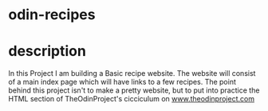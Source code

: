 # odin-recipes
# description
In this Project I am building a Basic recipe website.
The website will consist of a main index page which will have links to a few recipes.
The point behind this project isn't to make a pretty website, but to put into practice the HTML section of TheOdinProject's cicciculum on www.theodinproject.com